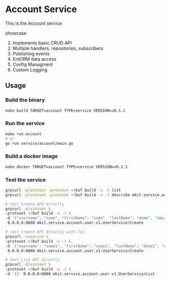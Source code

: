 # Account Service

This is the Account service

showcase

1. Implements basic CRUD API
2. Multiple handlers, repositories, subscribers
3. Publishing events
4. EntORM data access
5. Config Managment
6. Custom Logging

## Usage

### Build the binary

```bash
make build TARGET=account TYPE=service VERSION=v0.1.1
```

### Run the service

```bash
make run-account
# or
go run service/account/main.go
```

### Build a docker image

```bash
make docker TARGET=account TYPE=service VERSION=v0.1.1
```

### Test the service

```bash
grpcurl -plaintext -protoset <(buf build -o -) list
grpcurl -plaintext -protoset <(buf build -o -) describe mkit.service.account.user.v1.UserService

# test Create API directly
grpcurl -plaintext \
-protoset <(buf build -o -) \
-d '{"username": "sumo", "firstName": "sumo", "lastName": "demo", "email": "sumo@demo.com"}' \
 0.0.0.0:8080 mkit.service.account.user.v1.UserService/Create

# test Create API directly with TLS
grpcurl -insecure \
-protoset <(buf build -o -) \
-d '{"username": "sumo1", "firstName": "sumo1", "lastName": "demo1", "email": "sumo1@demo.com"}' \
 0.0.0.0:8080 mkit.service.account.user.v1.UserService/Create

# test List API directly
grpcurl -plaintext \
-protoset <(buf build -o -) \
-d '{}' 0.0.0.0:8080 mkit.service.account.user.v1.UserService/List
```
